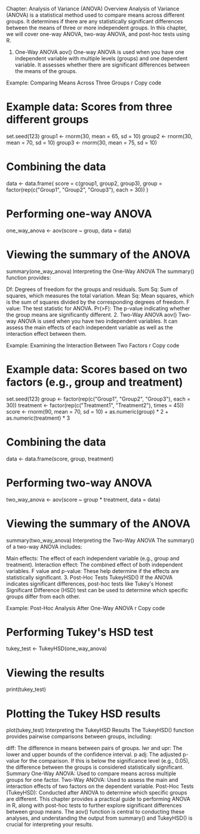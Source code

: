 Chapter: Analysis of Variance (ANOVA)
Overview
Analysis of Variance (ANOVA) is a statistical method used to compare means across different groups. It determines if there are any statistically significant differences between the means of three or more independent groups. In this chapter, we will cover one-way ANOVA, two-way ANOVA, and post-hoc tests using R.

1. One-Way ANOVA
aov()
One-way ANOVA is used when you have one independent variable with multiple levels (groups) and one dependent variable. It assesses whether there are significant differences between the means of the groups.

Example: Comparing Means Across Three Groups
r
Copy code
# Example data: Scores from three different groups
set.seed(123)
group1 <- rnorm(30, mean = 65, sd = 10)
group2 <- rnorm(30, mean = 70, sd = 10)
group3 <- rnorm(30, mean = 75, sd = 10)

# Combining the data
data <- data.frame(
  score = c(group1, group2, group3),
  group = factor(rep(c("Group1", "Group2", "Group3"), each = 30))
)

# Performing one-way ANOVA
one_way_anova <- aov(score ~ group, data = data)

# Viewing the summary of the ANOVA
summary(one_way_anova)
Interpreting the One-Way ANOVA
The summary() function provides:

Df: Degrees of freedom for the groups and residuals.
Sum Sq: Sum of squares, which measures the total variation.
Mean Sq: Mean squares, which is the sum of squares divided by the corresponding degrees of freedom.
F value: The test statistic for ANOVA.
Pr(>F): The p-value indicating whether the group means are significantly different.
2. Two-Way ANOVA
aov()
Two-way ANOVA is used when you have two independent variables. It can assess the main effects of each independent variable as well as the interaction effect between them.

Example: Examining the Interaction Between Two Factors
r
Copy code
# Example data: Scores based on two factors (e.g., group and treatment)
set.seed(123)
group <- factor(rep(c("Group1", "Group2", "Group3"), each = 30))
treatment <- factor(rep(c("Treatment1", "Treatment2"), times = 45))
score <- rnorm(90, mean = 70, sd = 10) + as.numeric(group) * 2 + as.numeric(treatment) * 3

# Combining the data
data <- data.frame(score, group, treatment)

# Performing two-way ANOVA
two_way_anova <- aov(score ~ group * treatment, data = data)

# Viewing the summary of the ANOVA
summary(two_way_anova)
Interpreting the Two-Way ANOVA
The summary() of a two-way ANOVA includes:

Main effects: The effect of each independent variable (e.g., group and treatment).
Interaction effect: The combined effect of both independent variables.
F value and p-value: These help determine if the effects are statistically significant.
3. Post-Hoc Tests
TukeyHSD()
If the ANOVA indicates significant differences, post-hoc tests like Tukey's Honest Significant Difference (HSD) test can be used to determine which specific groups differ from each other.

Example: Post-Hoc Analysis After One-Way ANOVA
r
Copy code
# Performing Tukey's HSD test
tukey_test <- TukeyHSD(one_way_anova)

# Viewing the results
print(tukey_test)

# Plotting the Tukey HSD results
plot(tukey_test)
Interpreting the TukeyHSD Results
The TukeyHSD() function provides pairwise comparisons between groups, including:

diff: The difference in means between pairs of groups.
lwr and upr: The lower and upper bounds of the confidence interval.
p adj: The adjusted p-value for the comparison. If this is below the significance level (e.g., 0.05), the difference between the groups is considered statistically significant.
Summary
One-Way ANOVA: Used to compare means across multiple groups for one factor.
Two-Way ANOVA: Used to assess the main and interaction effects of two factors on the dependent variable.
Post-Hoc Tests (TukeyHSD): Conducted after ANOVA to determine which specific groups are different.
This chapter provides a practical guide to performing ANOVA in R, along with post-hoc tests to further explore significant differences between group means. The aov() function is central to conducting these analyses, and understanding the output from summary() and TukeyHSD() is crucial for interpreting your results.
